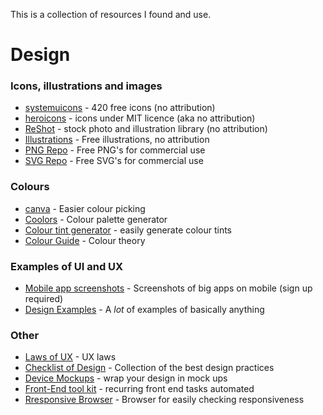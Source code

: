 This is a collection of resources I found and use.

# Design

### Icons, illustrations and images
 - [systemuicons](https://systemuicons.com/) - 420 free icons (no attribution)
 - [heroicons](https://heroicons.com/) - icons under MIT licence (aka no attribution)
 - [ReShot](https://www.reshot.com/) - stock photo and illustration library (no attribution)
 - [Illustrations](https://undraw.co/illustrations) - Free illustrations, no attribution
 - [PNG Repo](https://www.pngrepo.com/) - Free PNG's for commercial use
 - [SVG Repo](https://www.svgrepo.com/) - Free SVG's for commercial use

### Colours
 - [canva](https://www.canva.com/colors/color-wheel/) - Easier colour picking
 - [Coolors](https://coolors.co/) - Colour palette generator
 - [Colour tint generator](https://noeldelgado.github.io/shadowlord/) - easily generate colour tints
 - [Colour Guide](https://uxmisfit.com/2019/05/21/ui-design-in-practice-colors/) - Colour theory

### Examples of UI and UX
 - [Mobile app screenshots](https://mobbin.design/browse/android/screens) - Screenshots of big apps on mobile (sign up required)
 - [Design Examples](https://collectui.com/) - A _lot_ of examples of basically anything

### Other
 - [Laws of UX](https://lawsofux.com/) - UX laws 
 - [Checklist of Design](https://www.checklist.design/) - Collection of the best design practices
 - [Device Mockups](https://mockuphone.com/) - wrap your design in mock ups 
 - [Front-End tool kit](https://www.fetoolkit.io/) - recurring front end tasks automated
 - [Rresponsive Browser](https://responsively.app/) - Browser for easily checking responsiveness 
